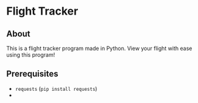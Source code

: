 # Flight Tracker

## About

This is a flight tracker program made in Python. View your flight with ease using this program!

## Prerequisites

- `requests` (`pip install requests`)
- 
